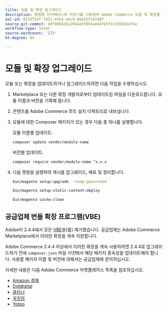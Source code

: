 ```yaml
---
title: 모듈 및 확장 업그레이드
description: 명령줄 인터페이스와 작성기를 사용하여 Adobe Commerce 모듈 및 확장을 업그레이드합니다.
exl-id: 017d75df-fd21-4fb4-abc9-80a35fc47d0f
source-git-commit: ddf988826c29b4ebf054a4d4fb5f4c285662ef4e
workflow-type: tm+mt
source-wordcount: '173'
ht-degree: 0%

---
```


# 모듈 및 확장 업그레이드

모듈 또는 확장을 업데이트하거나 업그레이드하려면 다음 작업을 수행하십시오.

1. Marketplace 또는 다른 확장 개발자로부터 업데이트된 파일을 다운로드합니다. 모듈 이름과 버전을 기록해 둡니다.

1. 콘텐츠를 Adobe Commerce 루트 설치 디렉토리로 내보냅니다.

1. 모듈에 대한 Composer 패키지가 있는 경우 다음 중 하나를 실행합니다.

   모듈 이름별 업데이트:

   ```bash
   composer update vendor/module-name
   ```

   버전별 업데이트:

   ```bash
   composer require vendor/module-name ^x.x.x
   ```

1. 다음 명령을 실행하여 캐시를 업그레이드, 배포 및 정리합니다.

   ```bash
   bin/magento setup:upgrade --keep-generated
   ```

   ```bash
   bin/magento setup:static-content:deploy
   ```

   ```bash
   bin/magento cache:clean
   ```

## 공급업체 번들 확장 프로그램(VBE)

Adobe이 2.4.4에서 모든 [VBE](https://devdocs.magento.com/extensions/vendor/)을(를) 제거했습니다. 공급업체는 Adobe Commerce Marketplace에서 이러한 확장을 계속 지원합니다.

Adobe Commerce 2.4.4 이상에서 이러한 확장을 계속 사용하려면 2.4.4로 업그레이드하기 전에 `composer.json` 파일 _이전_&#x200B;에서 해당 패키지 종속성을 업데이트해야 합니다. 사용할 패키지 이름 및 버전에 대해서는 공급업체에 문의하십시오.

자세한 내용은 다음 Adobe Commerce 마켓플레이스 목록을 참조하십시오.

- [Amazon 결제](https://marketplace.magento.com/amzn-amazon-pay-magento-2-module.html)
- [Dotdigital](https://marketplace.magento.com/dotdigital-dotdigital-magento2-os-package.html)
- [클라나](https://marketplace.magento.com/klarna-m2-klarna.html)
- [꼭짓점](https://marketplace.magento.com/vertexinc-vertex-tax-module.html)
- [Yotpo](https://marketplace.magento.com/yotpo-module-yotpo.html)
